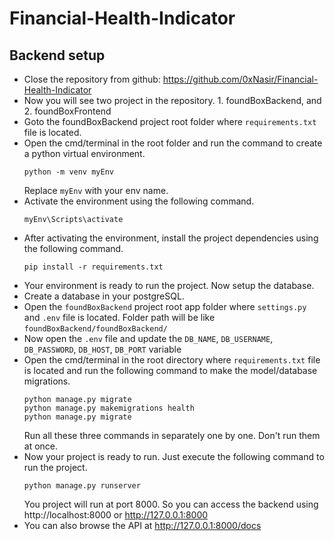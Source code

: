 # Financial-Health-Indicator
## Backend setup

- Close the repository from github: https://github.com/0xNasir/Financial-Health-Indicator
- Now you will see two project in the repository. 1. foundBoxBackend, and 2. foundBoxFrontend
- Goto the foundBoxBackend project root folder where `requirements.txt` file is located.
- Open the cmd/terminal in the root folder and run the command to create a python virtual environment.
    ```
  python -m venv myEnv
  ```
  Replace `myEnv` with your env name.
- Activate the environment using the following command.
    ```
  myEnv\Scripts\activate
  ```
- After activating the environment, install the project dependencies using the following command.
    ```
  pip install -r requirements.txt
  ```
- Your environment is ready to run the project. Now setup the database.
- Create a database in your postgreSQL. 
- Open the `foundBoxBackend` project root app folder where `settings.py` and `.env` file is located. Folder path will be like `foundBoxBackend/foundBoxBackend/`
- Now open the `.env` file and update the `DB_NAME`, `DB_USERNAME`, `DB_PASSWORD`, `DB_HOST`, `DB_PORT` variable
- Open the cmd/terminal in the root directory where `requirements.txt` file is located and run the following command to make the model/database migrations.
    ```
  python manage.py migrate
  python manage.py makemigrations health
  python manage.py migrate
  ```
  Run all these three commands in separately one by one. Don't run them at once.
- Now your project is ready to run. Just execute the following command to run the project.
    ```
  python manage.py runserver
  ```
  You project will run at port 8000. So you can access the backend using http://localhost:8000 or http://127.0.0.1:8000
- You can also browse the API at http://127.0.0.1:8000/docs
